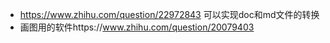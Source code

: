 * https://www.zhihu.com/question/22972843 可以实现doc和md文件的转换
* 画图用的软件https://www.zhihu.com/question/20079403




